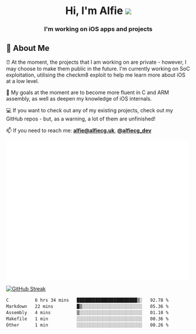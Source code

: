 <h1 align="center">Hi, I'm Alfie <img src="https://raw.githubusercontent.com/MartinHeinz/MartinHeinz/master/wave.gif" width="30px"></h1>
<h3 align="center">I'm working on iOS apps and projects</h3>


## 📖 About Me

⏰ At the moment, the projects that I am working on are private - however, I may choose to make them public in the future. I'm currently working on SoC exploitation, utilising the checkm8 exploit to help me learn more about iOS at a low level.

🎯 My goals at the moment are to become more fluent in C and ARM assembly, as well as deepen my knowledge of iOS internals.

💻 If you want to check out any of my existing projects, check out my GitHub repos - but, as a warning, a lot of them are unfinished!

📫 If you need to reach me: **alfie@alfiecg.uk**, **[@alfiecg_dev](https://twitter.com/alfiecg_dev)**

<img align="center" src="/github-metrics.svg" alt="Metrics" width="500">

[![GitHub Streak](https://streak-stats.demolab.com/?user=alfiecg24)](https://git.io/streak-stats)

<!--START_SECTION:waka-->

```txt
C          6 hrs 34 mins   ███████████████████████▒░   92.78 %
Markdown   22 mins         █▒░░░░░░░░░░░░░░░░░░░░░░░   05.36 %
Assembly   4 mins          ▒░░░░░░░░░░░░░░░░░░░░░░░░   01.10 %
Makefile   1 min           ░░░░░░░░░░░░░░░░░░░░░░░░░   00.36 %
Other      1 min           ░░░░░░░░░░░░░░░░░░░░░░░░░   00.26 %
```

<!--END_SECTION:waka-->
